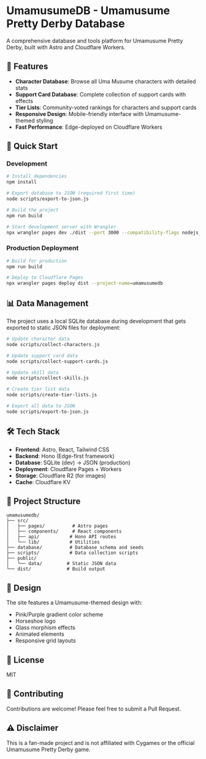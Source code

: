 # UmamusumeDB - Umamusume Pretty Derby Database

A comprehensive database and tools platform for Umamusume Pretty Derby, built with Astro and Cloudflare Workers.

## 🌟 Features

- **Character Database**: Browse all Uma Musume characters with detailed stats
- **Support Card Database**: Complete collection of support cards with effects
- **Tier Lists**: Community-voted rankings for characters and support cards
- **Responsive Design**: Mobile-friendly interface with Umamusume-themed styling
- **Fast Performance**: Edge-deployed on Cloudflare Workers

## 🚀 Quick Start

### Development

```bash
# Install dependencies
npm install

# Export database to JSON (required first time)
node scripts/export-to-json.js

# Build the project
npm run build

# Start development server with Wrangler
npx wrangler pages dev ./dist --port 3000 --compatibility-flags nodejs_compat
```

### Production Deployment

```bash
# Build for production
npm run build

# Deploy to Cloudflare Pages
npx wrangler pages deploy dist --project-name=umamusumedb
```

## 📊 Data Management

The project uses a local SQLite database during development that gets exported to static JSON files for deployment:

```bash
# Update character data
node scripts/collect-characters.js

# Update support card data
node scripts/collect-support-cards.js

# Update skill data
node scripts/collect-skills.js

# Create tier list data
node scripts/create-tier-lists.js

# Export all data to JSON
node scripts/export-to-json.js
```

## 🛠 Tech Stack

- **Frontend**: Astro, React, Tailwind CSS
- **Backend**: Hono (Edge-first framework)
- **Database**: SQLite (dev) → JSON (production)
- **Deployment**: Cloudflare Pages + Workers
- **Storage**: Cloudflare R2 (for images)
- **Cache**: Cloudflare KV

## 📁 Project Structure

```
umamusumedb/
├── src/
│   ├── pages/          # Astro pages
│   ├── components/     # React components
│   ├── api/           # Hono API routes
│   └── lib/           # Utilities
├── database/          # Database schema and seeds
├── scripts/           # Data collection scripts
├── public/
│   └── data/         # Static JSON data
└── dist/             # Build output
```

## 🎨 Design

The site features a Umamusume-themed design with:
- Pink/Purple gradient color scheme
- Horseshoe logo
- Glass morphism effects
- Animated elements
- Responsive grid layouts

## 📝 License

MIT

## 🤝 Contributing

Contributions are welcome! Please feel free to submit a Pull Request.

## ⚠️ Disclaimer

This is a fan-made project and is not affiliated with Cygames or the official Umamusume Pretty Derby game.
